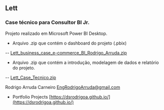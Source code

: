 ## Lett
### Case técnico para Consultor BI Jr.

Projeto realizado em Microsoft Power BI Desktop.

- Arquivo .zip que contém o dashboard do projeto (.pbix)   

-- [Lett_business_case_e-commerce_BI_Rodrigo_Arruda.zip](https://github.com/DSRodrigoA/case_tecnico_Lett_BI/blob/main/zip%20Files/Lett_business_case_e-commerce_BI_Rodrigo_Arruda.zip) 

- Arquivo .zip que contém a introdução, modelagem de dados e relatório do projeto.   

-- [Lett_Case_Tecnico.zip](https://github.com/DSRodrigoA/case_tecnico_Lett_BI/blob/main/zip%20Files/Lett_Case_Tecnico.zip) 


Rodrigo Arruda Carneiro
EngRodrigoArruda@gmail.com

- Portfolio Projects  [https://dsrodrigoa.github.io/](https://dsrodrigoa.github.io/)

